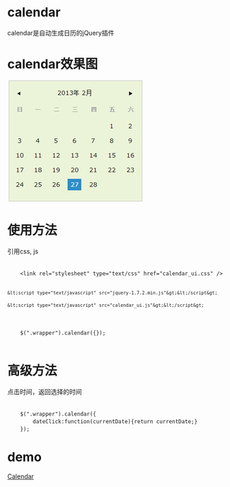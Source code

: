 # calendar #

calendar是自动生成日历的jQuery插件


# calendar效果图 #

![calendar效果图](images/calendar.png)


# 使用方法 #

引用css, js

<code html>
	&lt;link rel="stylesheet" type="text/css" href="calendar_ui.css" /&gt;
	
	&lt;script type="text/javascript" src="jquery-1.7.2.min.js"&gt;&lt;/script&gt;
	
	&lt;script type="text/javascript" src="calendar_ui.js"&gt;&lt;/script&gt;
</code>

<code javscript>
	$(".wrapper").calendar({});

</code>


# 高级方法 #

点击时间，返回选择的时间

<code javscript>
	$(".wrapper").calendar({
		dateClick:function(currentDate){return currentDate;}
	});
</code>

# demo  #

<p><a href="http://joannamo.github.com/calendar/calendar_ui.html">Calendar</a></p>	
